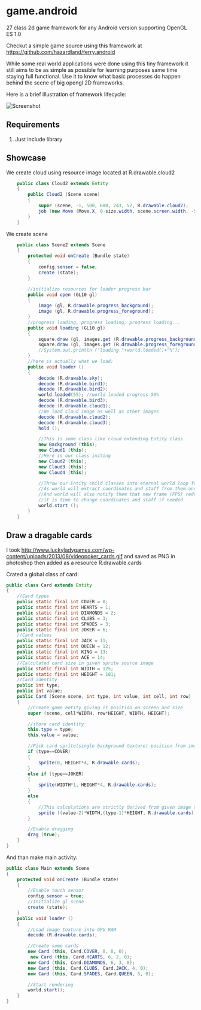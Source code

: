game.android
================

27 class 2d game framework for any Android version supporting OpenGL ES 1.0

Checkut a simple game source using this framework at https://github.com/hazardland/ferry.android

While some real world applications were done using this tiny framework it still aims to be as simple 
as possible for learning purposes same time staying full functional. Use it to know what basic 
processes do happen behind the scene of big opengl 2D frameworks.

Here is a brief illustration of framework lifecycle:

![Screenshot](./game.png)

Requirements
------------

1. Just include library

Showcase
------------
We create cloud using resource image located at R.drawable.cloud2
```JAVA
    public class Cloud2 extends Entity
    {
        public Cloud2 (Scene scene)
        {
            super (scene, -1, 500, 600, 243, 52, R.drawable.cloud2);
            job (new Move (Move.X, 0-size.width, scene.screen.width, -5, 0, false, 0));
        }
    }
```
We create scene
```JAVA
    public class Scene2 extends Scene
    {
        protected void onCreate (Bundle state)
        {
            config.sensor = false;
            create (state);
        }

        //initialize resources for loader progress bar
        public void open (GL10 gl)
        {
            image (gl, R.drawable.progress_background);
            image (gl, R.drawable.progress_foreground);
        }
        //progress loading, progress loading, progress loading...
        public void loading (GL10 gl)
        {
            square.draw (gl, images.get (R.drawable.progress_background), display.width/2-206, display.height/2-20, 412f, 40f);
            square.draw (gl, images.get (R.drawable.progress_foreground), display.width/2-200, display.height/2-10, world.load()*4, 20, 0, 0f, 1f, 0f, 1f);
            //System.out.println ("loading "+world.loaded()+"%");
        }
        //here is actually what we load:
        public void loader ()
        {
            decode (R.drawable.sky);
            decode (R.drawable.bird1);
            decode (R.drawable.bird2);
            world.loaded(55); //world loaded progress 50%
            decode (R.drawable.bird3);
            decode (R.drawable.cloud1);
            //We load cloud image as well as other images
            decode (R.drawable.cloud2);
            decode (R.drawable.cloud3);
            hold ();

            //This is some class like cloud extending Entity class
            new Background (this);
            new Cloud1 (this);
            //Here is our class initing
            new Cloud2 (this);
            new Cloud3 (this);
            new Cloud4 (this);

            //Throw our Entity child classes into eternal world loop for drawing
            //As world will extract coordinates and staff from them and draw them on the screen
            //And world will also notify them that new frame (FPS) redraw is going to happen and
            //it is time to change coordinates and staff if needed
            world.start ();
        }
    }
```


Draw a dragable cards
------------------
I took http://www.luckyladygames.com/wp-content/uploads/2013/08/videopoker_cards.gif and saved as PNG in photoshop then added as a resource R.drawable.cards

Crated a global class of card:

```JAVA
public class Card extends Entity
{
    //Card types
    public static final int COVER = 0;
    public static final int HEARTS = 1;
    public static final int DIAMONDS = 2;
    public static final int CLUBS = 3;
    public static final int SPADES = 3;
    public static final int JOKER = 6;
    //Card values
    public static final int JACK = 11;
    public static final int QUEEN = 12;
    public static final int KING = 13;
    public static final int ACE = 14;
    //Calculated card size in given sprite source image
    public static final int WIDTH = 125;
    public static final int HEIGHT = 181;
    //Card identity
    public int type;
    public int value;
    public Card (Scene scene, int type, int value, int cell, int row)
    {
        //Create game entity giving it position on screen and size
        super (scene, cell*WIDTH, row*HEIGHT, WIDTH, HEIGHT);

        //store card identity
        this.type = type;
        this.value = value;

        //Pick card sprite(single background texture) position from image
        if (type==COVER)
        {
            sprite(0, HEIGHT*4, R.drawable.cards);
        }
        else if (type==JOKER)
        {
            sprite(WIDTH*1, HEIGHT*4, R.drawable.cards);
        }
        else
        {
            //This calculations are strictly derived from given image topology
            sprite ((value-2)*WIDTH,(type-1)*HEIGHT, R.drawable.cards);
        }

        //Enable dragging
        drag (true);
    }
}
```

And than make main activity:

```JAVA
public class Main extends Scene
{
    protected void onCreate (Bundle state)
    {
        //Enable touch sensor
        config.sensor = true;
        //Initialize gl scene
        create (state);
    }
    public void loader ()
    {
        //Load image texture into GPU RAM
        decode (R.drawable.cards);

        //Create some cards
        new Card (this, Card.COVER, 0, 0, 0);
         new Card (this, Card.HEARTS, 6, 2, 0);
        new Card (this, Card.DIAMONDS, 6, 3, 0);
        new Card (this, Card.CLUBS, Card.JACK, 4, 0);
        new Card (this, Card.SPADES, Card.QUEEN, 5, 0);

        //Start rendering
        world.start();
    }
}
```